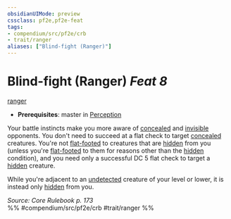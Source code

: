 ```yaml
---
obsidianUIMode: preview
cssclass: pf2e,pf2e-feat
tags:
- compendium/src/pf2e/crb
- trait/ranger
aliases: ["Blind-fight (Ranger)"]
---
```

# Blind-fight (Ranger)  *Feat 8*  
[ranger](/rules/traits/ranger.md)  

- **Prerequisites**: master in [Perception](/compendium/skills.md#Perception)

Your battle instincts make you more aware of [concealed](/rules/conditions.md#Concealed) and [invisible](/rules/conditions.md#Invisible) opponents. You don't need to succeed at a flat check to target [concealed](/rules/conditions.md#Concealed) creatures. You're not [flat-footed](/rules/conditions.md#Flat-footed) to creatures that are [hidden](/rules/conditions.md#Hidden) from you (unless you're [flat-footed](/rules/conditions.md#Flat-footed) to them for reasons other than the [hidden](/rules/conditions.md#Hidden) condition), and you need only a successful DC 5 flat check to target a [hidden](/rules/conditions.md#Hidden) creature.

While you're adjacent to an [undetected](/rules/conditions.md#Undetected) creature of your level or lower, it is instead only [hidden](/rules/conditions.md#Hidden) from you.

*Source: Core Rulebook p. 173*  
%% #compendium/src/pf2e/crb #trait/ranger %%